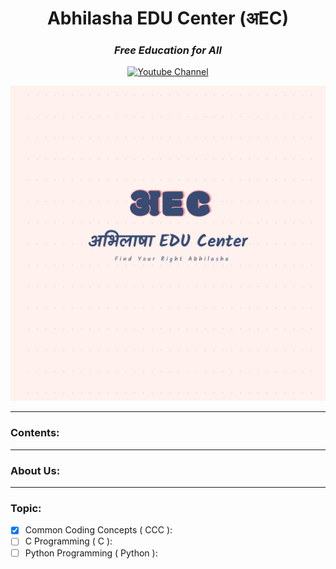 <h1 align="center"> Abhilasha EDU Center (अEC)</h1>

<div align="center">
<h3><i>Free Education for All</i></h3>

<a href="https://www.youtube.com/@AbhilashaEduCenter"><img src="https://img.shields.io/badge/YouTube-red?style=for-the-badge&logo=youtube&logoColor=white" alt="Youtube Channel"/></a>

![अEC](../assets/logo.png)
</div>

<hr/>

### Contents:

<hr/>

### About Us:

<hr/>

### Topic:
- [x] Common Coding Concepts ( CCC ):
- [ ] C Programming ( C ):
- [ ] Python Programming ( Python ):
